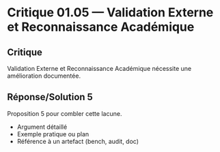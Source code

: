 # Critique 01.05 — Validation Externe et Reconnaissance Académique

## Critique
Validation Externe et Reconnaissance Académique nécessite une amélioration documentée.

## Réponse/Solution 5
Proposition 5 pour combler cette lacune.

- Argument détaillé
- Exemple pratique ou plan
- Référence à un artefact (bench, audit, doc)
